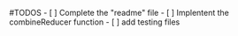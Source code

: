 


#TODOS
    - [ ] Complete the "readme" file
    - [ ] Implentent the combineReducer function
    - [ ] add testing files